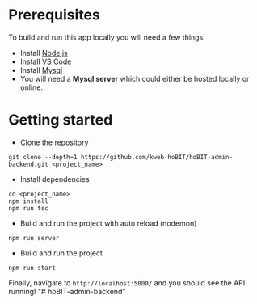 # Prerequisites

To build and run this app locally you will need a few things:

- Install [Node.js](https://nodejs.org/en/)
- Install [VS Code](https://code.visualstudio.com/)
- Install [Mysql](https://downloads.mysql.com/archives/installer/)
- You will need a **Mysql server** which could either be hosted locally or online.

# Getting started

- Clone the repository

```
git clone --depth=1 https://github.com/kweb-hoBIT/hoBIT-admin-backend.git <project_name>
```

- Install dependencies

```
cd <project_name>
npm install
npm run tsc
```

- Build and run the project with auto reload (nodemon)

```
npm run server
```

- Build and run the project

```
npm run start
```

Finally, navigate to `http://localhost:5000/` and you should see the API running!
"# hoBIT-admin-backend" 
